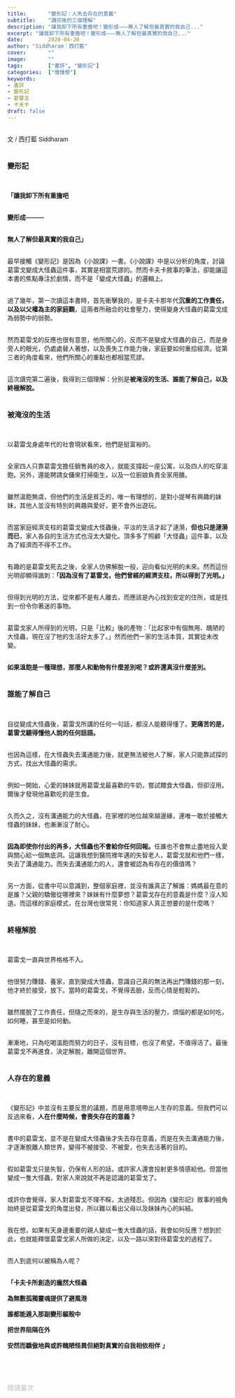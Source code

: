 ```yaml
---
title:       "變形記：人失去存在的意義"
subtitle:    "讀完後的三個理解"
description: "讓我卸下所有重擔吧！變形成———無人了解但最真實的我自己..."
excerpt: "讓我卸下所有重擔吧！變形成———無人了解但最真實的我自己..."
date:        2020-04-20
author: "Siddharam｜西打藍"
cover:       ""
image:       ""
tags:        ["書評", "變形記"]
categories:  ["慢慢想"]
keywords:
- 書評
- 變形記
- 葛雷戈
- 卡夫卡
draft: false
---
```


<article style="font-family: 'Noto Sans TC', '微軟正黑體', sans-serif; font-weight: 300;">

<br>文 / 西打藍 Siddharam<br><br>

<h3 class="article-h1-color">變形記</h3><br>

<b>「讓我卸下所有重擔吧<br><br>

變形成———<br><br>

無人了解但最真實的我自己」<br><br></b>

最早接觸《變形記》是因為《小說課》一書。《小說課》中是以分析的角度，討論葛雷戈變成大怪蟲這件事，其實是相當荒謬的。然而卡夫卡敘事的筆法，卻能讓這本書的焦點專注於劇情，而不是「變成大怪蟲」的邏輯上。<br><br>

過了幾年，第一次讀這本書時，首先衝擊我的，是卡夫卡那年代<b>沉重的工作責任，以及以父權為主的家庭觀</b>，這兩者所融合的社會壓力，使得變身大怪蟲的葛雷戈成為弱勢中的弱勢。<br><br>

然而葛雷戈的反應也很有意思，他所關心的，反而不是變成大怪蟲的自己，而是身旁人的眼光，仍處處替人著想，以及喪失工作能力後，家庭要如何重拾經濟。從第三者的角度看來，他們所關心的重點也都相當荒謬。<br><br>

這次讀完第二遍後，我得到三個理解：分別是<b>被淹沒的生活、誰能了解自己，以及終極解脫。</b><br><br>

<h3 class="article-h1-color">被淹沒的生活</h3><br>

以葛雷戈身處年代的社會現狀看來，他們是挺富裕的。<br><br>

全家四人只靠葛雷戈擔任銷售員的收入，就能支撐起一座公寓，以及四人的吃穿溫飽。另外，還能聘請女傭來打掃衛生，以及一位廚娘負責全家用膳。<br><br>

雖然溫飽無虞，但他們的生活是貧乏的，唯一有理想的，是對小提琴有興趣的妹妹，其他人並沒有特別的興趣與愛好，更不會外出遊玩。<br><br>

而當家庭經濟支柱的葛雷戈變成大怪蟲後，平淡的生活才起了漣漪，<b>但也只是漣漪而已</b>，家人各自的生活方式也沒太大變化。頂多多了照顧「大怪蟲」這件事，以及為了經濟而不得不工作。<br><br>

有趣的是葛雷戈死去之後，全家人仿佛解脫一般，迎向看似光明的未來。然而這份光明卻顯得諷刺：<b>「因為沒有了葛雷戈，他們曾經的經濟支柱，所以得到了光明。」</b><br><br>

但得到光明的方法，從來都不是有人離去，而應該是內心找到安定的住所，或是找到一份令你著迷的事物。<br><br>

葛雷戈家人所得到的光明，只是「比較」後的產物：「比起家中有個無用、醜陋的大怪蟲，現在沒了牠的生活好太多了。」然而他們一家的生活本質，其實從未改變。<br><br>

<b>如果溫飽是一種理想，那麼人和動物有什麼差別呢？或許還真沒什麼差別。</b><br><br>

<h3 class="article-h1-color">誰能了解自己</h3><br>

自從變成大怪蟲後，葛雷戈所講的任何一句話，都沒人能聽得懂了。<b>更痛苦的是，葛雷戈聽得懂他人說的任何話語。</b><br><br>

也因為這樣，在大怪蟲失去溝通能力後，就更無法被他人了解，家人只能靠試探的方式，找出大怪蟲的需求。<br><br>

例如一開始，心愛的妹妹就用葛雷戈最喜歡的牛奶，嘗試餵食大怪蟲，但卻沒用。爾後才發現他喜歡吃的是生食。<br><br>

久而久之，沒有溝通能力的大怪蟲，在家裡的地位越來越邊緣，連唯一敢於接觸大怪蟲的妹妹，也漸漸沒了耐心。<br><br>

<b>因為即使你付出的再多，大怪蟲也不會給你任何回報。</b>任誰也不會無止盡地投入愛與關心給一個無底洞。這讓我想到醫院裡年邁的失智老人，葛雷戈就和他們一樣，失去了溝通能力。而失去溝通能力的人，還會被認為有存在的價值嗎？<br><br>

另一方面，從書中可以意識到，整個家庭裡，並沒有誰真正了解誰：媽媽最在意的是誰？父親的驕傲從哪裡來？妹妹有什麼夢想？葛雷戈存在的意義是什麼？沒人知道。而這樣的家庭模式，在台灣也很常見：你知道家人真正想要的是什麼嗎？<br><br>

<h3 class="article-h1-color">終極解脫</h3><br>

葛雷戈一直與世界格格不入。<br><br>

他很努力賺錢、養家，直到變成大怪蟲，意識自己真的無法再出門賺錢的那一刻，他才終於接受，放下。當時的葛雷戈，不覺得丟臉，反而心情是輕鬆的。<br><br>

雖然擺脫了工作責任，但隨之而來的，是生存與生活的壓力，煩惱的都是如何吃，如何睡，甚至是如何動。<br><br>

漸漸地，只為吃喝溫飽而努力的日子，沒有目標，也沒了希望，不值得活了。最後葛雷戈不再進食，決定解脫，離開這個世界。<br><br>

<h3 class="article-h1-color">人存在的意義</h3><br>

《變形記》中並沒有主要反思的議題，而是用意境帶出人生存的意義。但我們可以反過來看，<b>人在什麼時候，會喪失存在的意義？</b><br><br>

書中的葛雷戈，並不是在變成大怪蟲後才失去存在意義，而是在失去溝通能力後，才逐漸脫離人類世界，變得不被接受、不被愛，也失去活著的目的。<br><br>

假如葛雷戈只是失智，仍保有人形的話，或許家人還會投射更多情感給他。但當他變成一隻大怪蟲，對家人來說就不再是認識的葛雷戈了。<br><br>

或許你會覺得，家人對葛雷戈不理不睬，太過殘忍。但因為《變形記》敘事的視角始終是從葛雷戈的角度出發，所以難以看出父母以及妹妹內心的糾結。<br><br>

我在想，如果有天身邊重要的親人變成一隻大怪蟲的話，我會如何反應？想到於此，也就能釋懷葛雷戈家人所做的決定，以及一路以來對待葛雷戈的過程了。<br><br>

而人到底何以被稱為人呢？<br><br>

<b>「卡夫卡所創造的龐然大怪蟲<br><br>
為無數孤獨靈魂提供了避風港<br><br>
誰都能遁入那副變形軀殼中<br><br>
把世界阻隔在外<br><br>
安然而驕傲地與或許醜陋怪異但絕對真實的自我相依相伴
」</b>



<br><br><br>

</article>

<div style="color: #bfbfbf; font-size: 15px;" id="busuanzi_container_page_pv">
  閱讀量<span id="busuanzi_value_page_pv"></span>次
</div>

<script src="../../js/post.js"></script>




